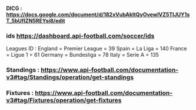 #### DICG : https://docs.google.com/document/d/182xVubAkItQyOvewlVZ5TIJUY1sT_5bUfIZN5REYsi8/edit

### ids https://dashboard.api-football.com/soccer/ids

Leagues ID :
England = Premier League = 39
Spain = La Liga = 140
France = Ligue 1 = 61
Germany = Bundesliga = 78
Italy = Serie A = 135

### Standings : https://www.api-football.com/documentation-v3#tag/Standings/operation/get-standings

### Fixtures : https://www.api-football.com/documentation-v3#tag/Fixtures/operation/get-fixtures
